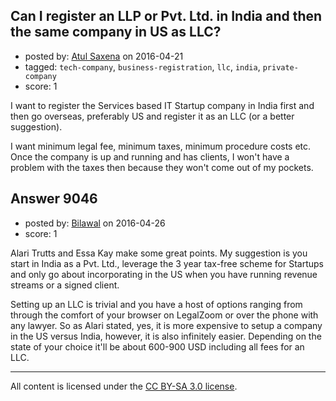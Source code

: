 ## Can I register an LLP or Pvt. Ltd. in India and then the same company in US as LLC?

- posted by: [Atul Saxena](https://stackexchange.com/users/8186379/atul-saxena) on 2016-04-21
- tagged: `tech-company`, `business-registration`, `llc`, `india`, `private-company`
- score: 1

I want to register the Services based IT Startup company in India first and then go overseas, preferably US and register it as an LLC (or a better suggestion). 

I want minimum legal fee, minimum taxes, minimum procedure costs etc. Once the company is up and running and has clients, I won't have a problem with the taxes then because they won't come out of my pockets. 



## Answer 9046

- posted by: [Bilawal](https://stackexchange.com/users/8327948/bilawal) on 2016-04-26
- score: 1

Alari Trutts and Essa Kay make some great points. My suggestion is you start in India as a Pvt. Ltd., leverage the 3 year tax-free scheme for Startups and only go about incorporating in the US when you have running revenue streams or a signed client. 

Setting up an LLC is trivial and you have a host of options ranging from through the comfort of your browser on LegalZoom or over the phone with any lawyer. So as Alari stated, yes, it is more expensive to setup a company in the US versus India, however, it is also infinitely easier. Depending on the state of your choice it'll be about 600-900 USD including all fees for an LLC. 



---

All content is licensed under the [CC BY-SA 3.0 license](https://creativecommons.org/licenses/by-sa/3.0/).
